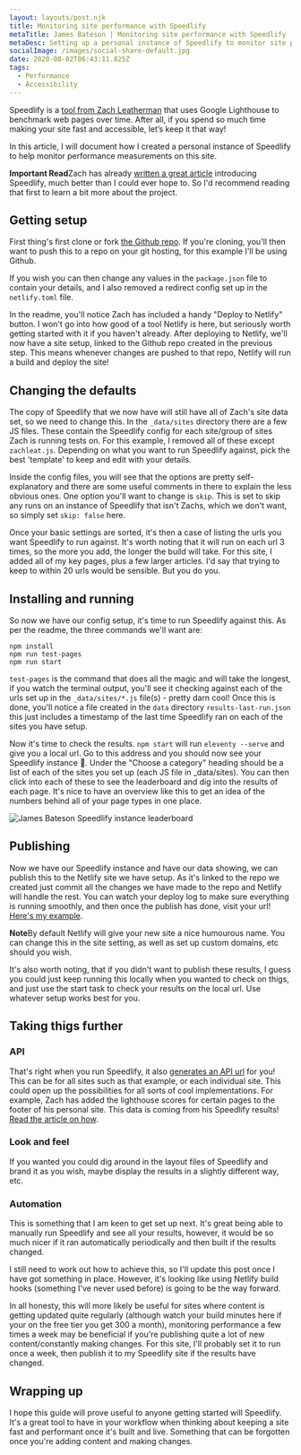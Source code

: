 ```yaml
---
layout: layouts/post.njk
title: Monitoring site performance with Speedlify
metaTitle: James Bateson | Monitoring site performance with Speedlify
metaDesc: Setting up a personal instance of Speedlify to monitor site performance
socialImage: /images/social-share-default.jpg
date: 2020-08-02T06:43:11.825Z
tags:
  - Performance
  - Accessibility
---
```

Speedlify is a [tool from Zach Leatherman](https://www.speedlify.dev/) that uses Google Lighthouse to benchmark web pages over time. After all, if you spend so much time making your site fast and accessible, let’s keep it that way!

In this article, I will document how I created a personal instance of Speedlify to help monitor performance measurements on this site.

<p class="post-note"><strong>Important Read</strong>Zach has already <a href="https://www.zachleat.com/web/speedlify/">written a great article</a> introducing Speedlify, much better than I could ever hope to. So I'd recommend reading that first to learn a bit more about the project.</p>

## Getting setup

First thing's first clone or fork [the Github repo](https://github.com/zachleat/speedlify/). If you're cloning, you'll then want to push this to a repo on your git hosting, for this example I'll be using Github.

If you wish you can then change any values in the `package.json` file to contain your details, and I also removed a redirect config set up in the `netlify.toml` file.

In the readme, you'll notice Zach has included a handy "Deploy to Netlify" button. I won't go into how good of a tool Netlify is here, but seriously worth getting started with it if you haven't already. After deploying to Netlify, we'll now have a site setup, linked to the Github repo created in the previous step. This means whenever changes are pushed to that repo, Netlify will run a build and deploy the site!

## Changing the defaults

The copy of Speedlify that we now have will still have all of Zach's site data set, so we need to change this. In the `_data/sites` directory there are a few JS files. These contain the Speedlify config for each site/group of sites Zach is running tests on. For this example, I removed all of these except `zachleat.js`. Depending on what you want to run Speedlify against, pick the best 'template' to keep and edit with your details.

Inside the config files, you will see that the options are pretty self-explanatory and there are some useful comments in there to explain the less obvious ones. One option you'll want to change is `skip`. This is set to skip any runs on an instance of Speedlify that isn't Zachs, which we don't want, so simply set `skip: false` here.

Once your basic settings are sorted, it's then a case of listing the urls you want Speedlify to run against. It's worth noting that it will run on each url 3 times, so the more you add, the longer the build will take. For this site, I added all of my key pages, plus a few larger articles. I'd say that trying to keep to within 20 urls would be sensible. But you do you.

## Installing and running

So now we have our config setup, it's time to run Speedlify against this. As per the readme, the three commands we'll want are:

```
npm install
npm run test-pages
npm run start
```

`test-pages` is the command that does all the magic and will take the longest, if you watch the terminal output, you'll see it checking against each of the urls set up in the `_data/sites/*.js` file(s) - pretty darn cool! Once this is done, you'll notice a file created in the `data` directory `results-last-run.json` this just includes a timestamp of the last time Speedlify ran on each of the sites you have setup.

Now it's time to check the results. `npm start` will run `eleventy --serve` and give you a local url. Go to this address and you should now see your Speedlify instance :tada:. Under the "Choose a category" heading should be a list of each of the sites you set up (each JS file in _data/sites). You can then click into each of these to see the leaderboard and dig into the results of each page. It's nice to have an overview like this to get an idea of the numbers behind all of your page types in one place.

![James Bateson Speedlify instance leaderboard](/images/frame_generic_dark.png)

## Publishing

Now we have our Speedlify instance and have our data showing, we can publish this to the Netlify site we have setup. As it's linked to the repo we created just commit all the changes we have made to the repo and Netlify will handle the rest. You can watch your deploy log to make sure everything is running smoothly, and then once the publish has done, visit your url! [Here's my example](https://james-bateson-speedlify.netlify.app/).

<p class="post-note"><strong>Note</strong>By default Netlify will give your new site a nice humourous name. You can change this in the site setting, as well as set up custom domains, etc should you wish.</p>

It's also worth noting, that if you didn't want to publish these results, I guess you could just keep running this locally when you wanted to check on thigs, and just use the start task to check your results on the local url. Use whatever setup works best for you.

## Taking thigs further

### API

That's right when you run Speedlify, it also [generates an API url](https://james-bateson-speedlify.netlify.app/api/urls.json) for you! This can be for all sites such as that example, or each individual site. This could open up the possibilities for all sorts of cool implementations. For example, Zach has added the lighthouse scores for certain pages to the footer of his personal site. This data is coming from his Speedlify results! [Read the article on how](https://www.zachleat.com/web/lighthouse-in-footer/).

### Look and feel

If you wanted you could dig around in the layout files of Speedlify and brand it as you wish, maybe display the results in a slightly different way, etc.

### Automation

This is something that I am keen to get set up next. It's great being able to manually run Speedlify and see all your results, however, it would be so much nicer if it ran automatically periodically and then built if the results changed.

I still need to work out how to achieve this, so I'll update this post once I have got something in place. However, it's looking like using Netlify build hooks (something I've never used before) is going to be the way forward. 

In all honesty, this will more likely be useful for sites where content is getting updated quite regularly (although watch your build minutes here if your on the free tier you get 300 a month), monitoring performance a few times a week may be beneficial if you're publishing quite a lot of new content/constantly making changes. For this site, I'll probably set it to run once a week, then publish it to my Speedlify site if the results have changed.

## Wrapping up

I hope this guide will prove useful to anyone getting started will Speedlify. It's a great tool to have in your workflow when thinking about keeping a site fast and performant once it's built and live. Something that can be forgotten once you're adding content and making changes.